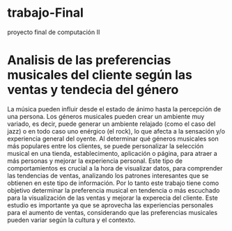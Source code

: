 # trabajo-Final
proyecto final de computación II
# Analisis de las preferencias musicales del cliente según las ventas y tendecia del género
La música pueden influir desde el estado de ánimo hasta la percepción de una persona. Los géneros musicales pueden crear un ambiente muy variado, es decir, puede generar un ambiente relajado (como el caso del jazz) o en todo caso uno enérgico (el rock), lo que afecta a la sensación y/o experiencia general del oyente. Al determinar qué géneros musicales son más populares entre los clientes, se puede personalizar la selección musical en una tienda, establecimento, aplicación o página, para atraer a más personas y mejorar la experiencia personal. Este tipo de comportamientos es crucial a la hora de visualizar datos, para comprender las tendencias de ventas, analizando los patrones interesantes que se obtienen en este tipo de información. Por lo tanto este trabajo tiene como objetivo determinar la preferencia musical en tendencia o más escuchado para la visualización de las ventas y mejorar la experecia del cliente. Este estudio es importante ya que se aprovecha las experiencias personales para el aumento de ventas, considerando que las preferencias musicales pueden variar según la cultura y el contexto.
